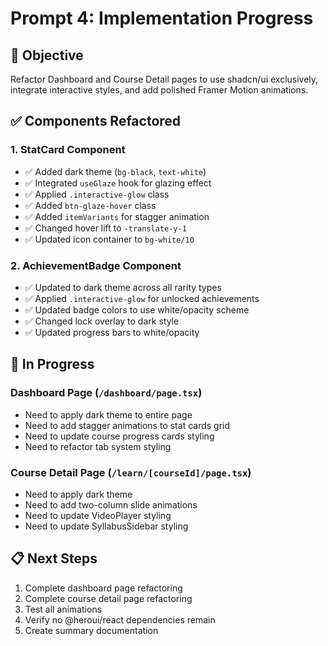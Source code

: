 # Prompt 4: Implementation Progress

## 🎯 Objective
Refactor Dashboard and Course Detail pages to use shadcn/ui exclusively, integrate interactive styles, and add polished Framer Motion animations.

## ✅ Components Refactored

### 1. StatCard Component
- ✅ Added dark theme (`bg-black`, `text-white`)
- ✅ Integrated `useGlaze` hook for glazing effect
- ✅ Applied `.interactive-glow` class
- ✅ Added `btn-glaze-hover` class
- ✅ Added `itemVariants` for stagger animation
- ✅ Changed hover lift to `-translate-y-1`
- ✅ Updated icon container to `bg-white/10`

### 2. AchievementBadge Component
- ✅ Updated to dark theme across all rarity types
- ✅ Applied `.interactive-glow` for unlocked achievements
- ✅ Updated badge colors to use white/opacity scheme
- ✅ Changed lock overlay to dark style
- ✅ Updated progress bars to white/opacity

## 🔄 In Progress

### Dashboard Page (`/dashboard/page.tsx`)
- Need to apply dark theme to entire page
- Need to add stagger animations to stat cards grid
- Need to update course progress cards styling
- Need to refactor tab system styling

### Course Detail Page (`/learn/[courseId]/page.tsx`)
- Need to apply dark theme
- Need to add two-column slide animations
- Need to update VideoPlayer styling
- Need to update SyllabusSidebar styling

## 📋 Next Steps
1. Complete dashboard page refactoring
2. Complete course detail page refactoring
3. Test all animations
4. Verify no @heroui/react dependencies remain
5. Create summary documentation

